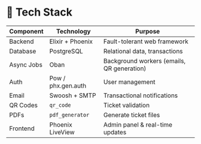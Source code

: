 # 🧱 Tech Stack

| Component | Technology | Purpose |
|-----------|------------|---------|
| Backend | Elixir + Phoenix | Fault-tolerant web framework |
| Database | PostgreSQL | Relational data, transactions |
| Async Jobs | Oban | Background workers (emails, QR generation) |
| Auth | Pow / phx.gen.auth | User management |
| Email | Swoosh + SMTP | Transactional notifications |
| QR Codes | `qr_code` | Ticket validation |
| PDFs | `pdf_generator` | Generate ticket files |
| Frontend | Phoenix LiveView | Admin panel & real-time updates |
